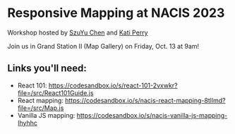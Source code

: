 # Responsive Mapping at NACIS 2023

Workshop hosted by [SzuYu Chen](https://www.washingtonpost.com/people/szuyu-chen/) and [Kati Perry](https://www.washingtonpost.com/people/kati-perry/)

Join us in Grand Station II (Map Gallery) on Friday, Oct. 13 at 9am!

## Links you'll need:

- React 101: https://codesandbox.io/s/react-101-2vxwkr?file=/src/React101Guide.js
- React mapping: https://codesandbox.io/s/nacis-react-mapping-8tllmd?file=/src/Map.js
- Vanilla JS mapping: https://codesandbox.io/s/nacis-vanilla-js-mapping-lhyhhc
